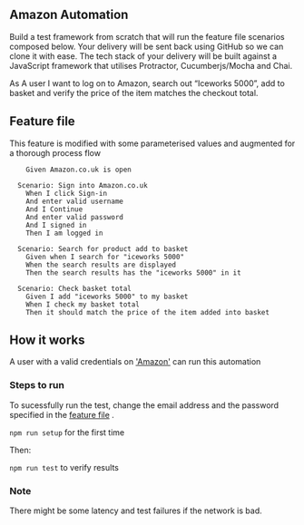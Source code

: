 ## Amazon Automation

Build a test framework from scratch that will run the feature file scenarios composed below. Your delivery will be sent back using GitHub so we can clone it with ease.
The tech stack of your delivery will be built against a JavaScript framework that utilises Protractor, Cucumberjs/Mocha and Chai.

As A user I want to log on to Amazon, search out “Iceworks 5000”, add to basket and verify the price of the item matches the checkout total.


## Feature file
This feature is modified with some parameterised values and augmented for a thorough process flow
```Background:
    Given Amazon.co.uk is open

  Scenario: Sign into Amazon.co.uk
    When I click Sign-in
    And enter valid username
    And I Continue
    And enter valid password
    And I signed in
    Then I am logged in

  Scenario: Search for product add to basket
    Given when I search for "iceworks 5000"
    When the search results are displayed
    Then the search results has the "iceworks 5000" in it

  Scenario: Check basket total
    Given I add "iceworks 5000" to my basket
    When I check my basket total
    Then it should match the price of the item added into basket
```

## How it works

A user with a valid credentials on ['Amazon']('http://amazon.co.uk') can run this automation 

### Steps to run

To sucessfully run the test, change the email address and the password specified in the [feature file](features/search%20product.feature) .



```npm run setup``` for the first time 

Then:

```npm run test``` to verify results


### Note

There might be some latency and test failures if the network is bad.
